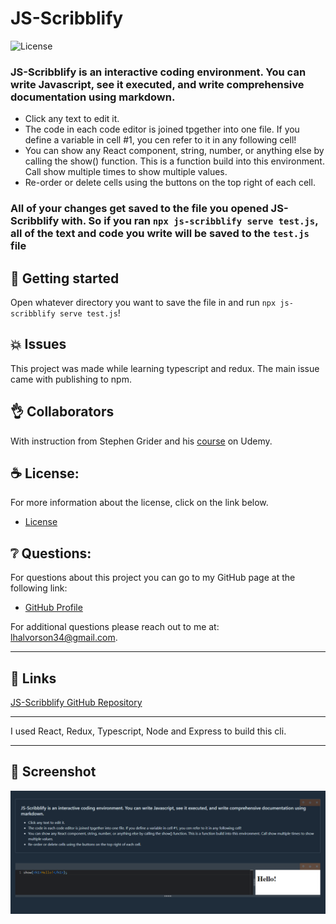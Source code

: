 # JS-Scribblify

![License](https://img.shields.io/badge/license-MIT-blue.svg "License Badge")

### JS-Scribblify is an interactive coding environment. You can write Javascript, see it executed, and write comprehensive documentation using markdown.

- Click any text to edit it.
- The code in each code editor is joined tpgether into one file. If you define a variable in cell #1, you cen refer to it in any following cell!
- You can show any React component, string, number, or anything else by calling the show() function. This is a function build into this environment. Call show multiple times to show multiple values.
- Re-order or delete cells using the buttons on the top right of each cell.

### All of your changes get saved to the file you opened JS-Scribblify with. So if you ran `npx js-scribblify serve test.js`, all of the text and code you write will be saved to the `test.js` file

## 🍔 Getting started

Open whatever directory you want to save the file in and run `npx js-scribblify serve test.js`!

## 💥 Issues

This project was made while learning typescript and redux. The main issue came with publishing to npm.

## 👌 Collaborators

With instruction from Stephen Grider and his [course](https://www.udemy.com/course/react-and-typescript-build-a-portfolio-project/) on Udemy.

## ☕ License:

For more information about the license, click on the link below.

- [License](https://choosealicense.com/licenses/mit/)

## ❔ Questions:

For questions about this project you can go to my GitHub page at the following link:

- [GitHub Profile](https://github.com/Halvosaurus34)

For additional questions please reach out to me at: lhalvorson34@gmail.com.

---

## 🎯 Links

[JS-Scribblify GitHub Repository](https://github.com/Halvosaurus34/Eat-Da-Burger)

---

I used React, Redux, Typescript, Node and Express to build this cli.

---

## 👀 Screenshot

![Website Screenshot](./Capture.PNG)
